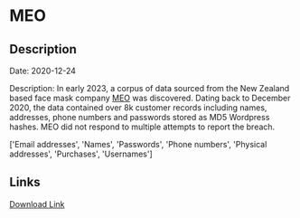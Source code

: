# MEO

## Description

Date: 2020-12-24

Description:
In early 2023, a corpus of data sourced from the New Zealand based face mask company <a href="https://www.meoair.com/" target="_blank" rel="noopener">MEO</a> was discovered. Dating back to December 2020, the data contained over 8k customer records including names, addresses, phone numbers and passwords stored as MD5 Wordpress hashes. MEO did not respond to multiple attempts to report the breach.


['Email addresses', 'Names', 'Passwords', 'Phone numbers', 'Physical addresses', 'Purchases', 'Usernames']

## Links

[Download Link](https://link-to.net/1229997/100.20481730658159/dynamic/?r=aHR0cHM6Ly93d3cubWVkaWFmaXJlLmNvbS92aWV3L3Naa2xRcVd1bk83eWNYZS9tZW9haXIuY29tL2ZpbGU=)